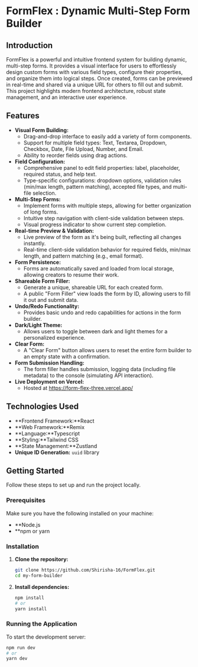# FormFlex :  Dynamic Multi-Step Form Builder

## Introduction

FormFlex is a powerful and intuitive frontend system for building dynamic, multi-step forms. It provides a visual interface for users to effortlessly design custom forms with various field types, configure their properties, and organize them into logical steps. Once created, forms can be previewed in real-time and shared via a unique URL for others to fill out and submit. This project highlights modern frontend architecture, robust state management, and an interactive user experience.

## Features

* **Visual Form Building:**
    * Drag-and-drop interface to easily add a variety of form components.
    * Support for multiple field types: Text, Textarea, Dropdown, Checkbox, Date, File Upload, Number, and Email.
    * Ability to reorder fields using drag actions.
* **Field Configuration:**
    * Comprehensive panel to edit field properties: label, placeholder, required status, and help text.
    * Type-specific configurations: dropdown options, validation rules (min/max length, pattern matching), accepted file types, and multi-file selection.
* **Multi-Step Forms:**
    * Implement forms with multiple steps, allowing for better organization of long forms.
    * Intuitive step navigation with client-side validation between steps.
    * Visual progress indicator to show current step completion.
* **Real-time Preview & Validation:**
    * Live preview of the form as it's being built, reflecting all changes instantly.
    * Real-time client-side validation behavior for required fields, min/max length, and pattern matching (e.g., email format).
* **Form Persistence:**
    * Forms are automatically saved and loaded from local storage, allowing creators to resume their work.
* **Shareable Form Filler:**
    * Generate a unique, shareable URL for each created form.
    * A public "Form Filler" view loads the form by ID, allowing users to fill it out and submit data.
* **Undo/Redo Functionality:**
    * Provides basic undo and redo capabilities for actions in the form builder.
* **Dark/Light Theme:**
    * Allows users to toggle between dark and light themes for a personalized experience.
* **Clear Form:**
    * A "Clear Form" button allows users to reset the entire form builder to an empty state with a confirmation.
* **Form Submission Handling:**
    * The form filler handles submission, logging data (including file metadata) to the console (simulating API interaction).
* **Live Deployment on Vercel:**
    * Hosted at https://form-flex-three.vercel.app/

## Technologies Used
* **Frontend Framework:**React
* **Web Framework:**Remix
* **Language:**Typescript
* **Styling:**Tailwind CSS
* **State Management:**Zustland
* **Unique ID Generation:** `uuid` library
## Getting Started

Follow these steps to set up and run the project locally.

### Prerequisites

Make sure you have the following installed on your machine:
* **Node.js
* **npm or yarn

### Installation

1.  **Clone the repository:**
    ```bash
    git clone https://github.com/Shirisha-16/FormFlex.git
    cd my-form-builder
    ```

2.  **Install dependencies:**
    ```bash
    npm install
    # or
    yarn install
    ```

### Running the Application

To start the development server:

```bash
npm run dev
# or
yarn dev


